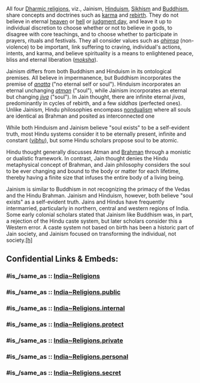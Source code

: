 

All four [Dharmic religions](https://en.wikipedia.org/wiki/Indian_religions "Indian religions"), viz., Jainism, [Hinduism](https://en.wikipedia.org/wiki/Hinduism "Hinduism"), [Sikhism](https://en.wikipedia.org/wiki/Sikhism "Sikhism") and [Buddhism](https://en.wikipedia.org/wiki/Buddhism "Buddhism"), share concepts and doctrines such as [karma](https://en.wikipedia.org/wiki/Karma "Karma") and [rebirth](https://en.wikipedia.org/wiki/Reincarnation "Reincarnation"). 
They do not believe in eternal [heaven](https://en.wikipedia.org/wiki/Heaven "Heaven") or [hell](https://en.wikipedia.org/wiki/Hell "Hell") or [judgment day](https://en.wikipedia.org/wiki/Judgment_day "Judgment day"), 
and leave it up to individual discretion to choose whether or not to believe in gods, 
to disagree with core teachings, and to choose whether to participate in prayers, rituals and festivals. 
They all consider values such as _[ahimsa](https://en.wikipedia.org/wiki/Ahimsa "Ahimsa")_ (non-violence) to be important,  
link suffering to craving, individual's actions, intents, and karma, 
and believe spirituality is a means to enlightened peace, bliss and eternal liberation (_[moksha](https://en.wikipedia.org/wiki/Moksha "Moksha")_).

Jainism differs from both Buddhism and Hinduism in its ontological premises. 
All believe in impermanence, but Buddhism incorporates the premise of _[anatta](https://en.wikipedia.org/wiki/Anatta "Anatta")_ ("no eternal self or soul"). 
Hinduism incorporates an eternal unchanging _[atman](https://en.wikipedia.org/wiki/Atman_(Hinduism) "Atman (Hinduism)")_ ("soul"), while Jainism incorporates an eternal but changing _[jiva](https://en.wikipedia.org/wiki/Jiva_(Jainism) "Jiva (Jainism)")_ ("soul"). 
In Jain thought, there are infinite eternal _jivas_, predominantly in cycles of rebirth, and a few _siddhas_ (perfected ones). 
Unlike Jainism, Hindu philosophies encompass [nondualism](https://en.wikipedia.org/wiki/Advaita "Advaita") where all souls are identical as Brahman and posited as interconnected one

While both Hinduism and Jainism believe "soul exists" to be a self-evident truth, 
most Hindu systems consider it to be eternally present, infinite and constant (_[vibhu](https://en.wikipedia.org/wiki/Vibhu "Vibhu")_), 
but some Hindu scholars propose soul to be atomic. 

Hindu thought generally discusses Atman and [Brahman](https://en.wikipedia.org/wiki/Brahman "Brahman") through a monistic or dualistic framework. 
In contrast, Jain thought denies the Hindu metaphysical concept of Brahman, 
and Jain philosophy considers the soul to be ever changing and bound to the body or matter for each lifetime, 
thereby having a finite size that infuses the entire body of a living being.

Jainism is similar to Buddhism in not recognizing the primacy of the Vedas and the Hindu Brahman. Jainism and Hinduism, however, both believe "soul exists" as a self-evident truth. Jains and Hindus have frequently intermarried, particularly in northern, central and western regions of India. Some early colonial scholars stated that Jainism like Buddhism was, in part, a rejection of the Hindu caste system, but later scholars consider this a Western error. A caste system not based on birth has been a historic part of Jain society, and Jainism focused on transforming the individual, not society.[[h]](https://en.wikipedia.org/wiki/Jainism#cite_note-258)


## Confidential Links & Embeds: 

### #is_/same_as :: [India~Religions](/_Standards/Philosophy/Metaphysic/Religion/India~Religions.md) 

### #is_/same_as :: [India~Religions.public](/_public/Philosophy/Metaphysic/Religion/India~Religions.public.md) 

### #is_/same_as :: [India~Religions.internal](/_internal/Philosophy/Metaphysic/Religion/India~Religions.internal.md) 

### #is_/same_as :: [India~Religions.protect](/_protect/Philosophy/Metaphysic/Religion/India~Religions.protect.md) 

### #is_/same_as :: [India~Religions.private](/_private/Philosophy/Metaphysic/Religion/India~Religions.private.md) 

### #is_/same_as :: [India~Religions.personal](/_personal/Philosophy/Metaphysic/Religion/India~Religions.personal.md) 

### #is_/same_as :: [India~Religions.secret](/_secret/Philosophy/Metaphysic/Religion/India~Religions.secret.md)

